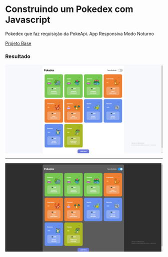 # Construindo um Pokedex com Javascript

Pokedex que faz requisição da PokeApi.
App Responsiva
Modo Noturno

[Projeto Base](https://github.com/digitalinnovationone/js-developer-pokedex)

### Resultado

<img src="imgs/img1.png"/>
<hr/>

<img src="imgs/img2.png"/>

